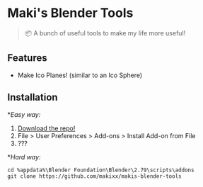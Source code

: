 # Maki's Blender Tools
> 📦 A bunch of useful tools to make my life more useful!

## Features

- Make Ico Planes! (similar to an Ico Sphere)

## Installation

**Easy way:*
1. [Download the repo!](https://github.com/makixx/makis-blender-tools/archive/master.zip)
2. File > User Preferences > Add-ons > Install Add-on from File
3. ???

**Hard way:*
```
cd %appdata%\Blender Foundation\Blender\2.79\scripts\addons
git clone https://github.com/makixx/makis-blender-tools
```